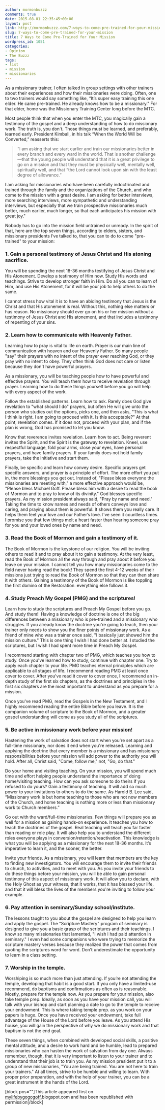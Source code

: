 ```yaml
---
author: mormonbuzzz
comments: true
date: 2015-08-01 22:35:45+00:00
layout: post
link: http://mormonbuzzz.com/7-ways-to-come-pre-trained-for-your-mission/
slug: 7-ways-to-come-pre-trained-for-your-mission
title: 7 Ways to Come Pre-Trained for Your Mission
wordpress_id: 1051
categories:
- Opinion
- The Buzzz
tags:
- list
- mission
- missionaries
---
```


As a missionary trainer, I often talked in group settings with other trainers about their experiences and how their missionaries were doing. Often, one to two trainers would say something like, “It’s super easy training this one elder. He came pre-trained. He already knows how to be a missionary." For that elder, home was the Missionary Training Center long before the MTC.

Most people think that when you enter the MTC, you magically gain a testimony of the gospel and a deep understanding of how to do missionary work. The truth is, you don't. Those things must be learned, and preferably, learned early. President Kimball, in his talk “When the World Will be Converted,” reasserts this:


<blockquote>“I am asking that we start earlier and train our missionaries better in every branch and every ward in the world. That is another challenge—that the young people will understand that it is a great privilege to go on a mission and that they must be physically well, mentally well, spiritually well, and that “the Lord cannot look upon sin with the least degree of allowance.”</blockquote>


I am asking for missionaries who have been carefully indoctrinated and trained through the family and the organizations of the Church, and who come to the mission with a great desire. I am asking for better interviews, more searching interviews, more sympathetic and understanding interviews, but especially that we train prospective missionaries much better, much earlier, much longer, so that each anticipates his mission with great joy."

Nobody has to go into the mission field untrained or unready. In the spirit of that, here are the top seven things, according to elders, sisters, and missionary presidents I’ve talked to, that you can to do to come "pre-trained" to your mission:


### 1. Gain a personal testimony of Jesus Christ and His atoning sacrifice.




You will be spending the next 18-36 months testifying of Jesus Christ and His Atonement. Develop a testimony of Him now. Study His words and teachings. Strive to develop stronger faith in Him. Do all you can to learn of Him, and use His Atonement, for it will be your job to help others to do the same.

I cannot stress how vital it is to have an abiding testimony that Jesus is the Christ and that His atonement is real. Without this, nothing else matters or has reason. No missionary should ever go on his or her mission without a testimony of Jesus Christ and His atonement, and that includes a testimony of repenting of your sins.


### 2. Learn how to communicate with Heavenly Father.




Learning how to pray is vital to life on earth. Prayer is our main line of communication with heaven and our Heavenly Father. So many people "say" their prayers with no intent of the prayer ever reaching God, or they pray with no intent to obey. They often think God does not care or listen because they don't have powerful prayers.

As a missionary, you will be teaching people how to have powerful and effective prayers. You will teach them how to receive revelation through prayer. Learning how to do these things yourself before you go will help with every aspect of the work.

Follow the established patterns. Learn how to ask. Rarely does God give revelation to "what should I do" prayers, but often He will give unto the person who studies out the options, picks one, and then asks, "This is what I think is right. I am going to proceed with it. Is this acceptable?" At that point, revelation comes. If it does not, proceed with your plan, and if the plan is wrong, God has promised to let you know.

Know that reverence invites revelation. Learn how to act. Being reverent invites the Spirit, and the Spirit is the gateway to revelation. Kneel, use respectful language, fold your arms, close your eyes, have personal prayers, and have family prayers. If your family does not hold family prayers, take the initiative and start them.

Finally, be specific and learn how convey desire. Specific prayers get specific answers, and prayer is a principle of effort. The more effort you put in, the more blessings you get out. Instead of, "Please bless everyone the missionaries are meeting with," a more effective approach would be, "Please bless Michael Goff. Please bless him with a desire to read the book of Mormon and to pray to know of its divinity." God blesses specific prayers. As my mission president always said, "Pray by name and need." Taking the time to know names and needs of others conveys love and caring, and praying about them is powerful. It shows them you really care. It helps them feel your love and our Father’s love. I've seen it countless times. I promise you that few things melt a heart faster than hearing someone pray for you and your loved ones by name and need.


### 3. Read the Book of Mormon and gain a testimony of it.




The Book of Mormon is the keystone of our religion. You will be inviting others to read it and to pray about it to gain a testimony. At the very least, read the Book of Mormon all the way through and pray about it before you leave on your mission. I cannot tell you how many missionaries come to the field never having read the book! They spend the first 4-12 weeks of their missions just trying to read the Book of Mormon so that they can then share it with others. Gaining a testimony of the Book of Mormon is like toppling the first domino of the Restoration: everything else follows it.


### 4. Study Preach My Gospel (PMG) and the scriptures!




Learn how to study the scriptures and Preach My Gospel before you go. And study them!  Having a knowledge of doctrine is one of the big differences between a missionary who is pre-trained and a missionary who struggles. If you already know the doctrine you're going to teach, then your trainer only needs to show you the finer points of missionary work. As a friend of mine who was a trainer once said, "I basically just showed him the mission culture." This is one thing I wish I had done better at. I studied the scriptures, but I wish I had spent more time in Preach My Gospel.

I recommend starting with chapter two of PMG, which teaches you how to study. Once you've learned how to study, continue with chapter one. Try to apply each chapter to your life. PMG teaches eternal principles which are applicable to all stages of life. I recommend reading PMG at least once cover to cover. After you've read it cover to cover once, I recommend an in-depth study of the first six chapters, as the doctrines and principles in the first six chapters are the most important to understand as you prepare for a mission.

Once you've read PMG, read the Gospels in the New Testament, and I highly recommend reading the entire Bible before you leave. It is the companion volume of scripture to the Book of Mormon, and a greater gospel understanding will come as you study all of the scriptures.


### 5. Be active in missionary work before your mission!




Hastening the work of salvation does not start when you're set apart as a full-time missionary, nor does it end when you're released. Learning and applying the doctrine that every member is a missionary and has missionary responsibilities before your mission will add power to the authority you will hold. After all, Christ said, "Come, follow me," not, "Go, do that."

Do your home and visiting teaching. On your mission, you will spend much time and effort helping people understand the importance of doing home/visiting teaching. How can you ask someone to do theirs if you refused to do yours? Gain a testimony of teaching. It will add so much power to your invitations to others to do the same. As Harold B. Lee said, “Missionary work is but home teaching to those who are not now members of the Church, and home teaching is nothing more or less than missionary work to Church members.”

Go out with the ward/full-time missionaries. Few things will prepare you as well for a mission as gaining hands-on experience. It teaches you how to teach the doctrines of the gospel. Real teaching will teach you far faster than reading or role play. It will also help you to understand the different roles everyone plays in conversion/retention/reactivation. This knowledge is what you will be applying as a missionary for the next 18-36 months. It’s imperative to learn it, and the sooner, the better.

Invite your friends. As a missionary, you will learn that members are the key to finding new investigators. You will encourage them to invite their friends to church, to activities, and to meet with you. As you invite your friends to do these things before your mission, you will be able to gain personal testimony of this aspect of missionary work. It will allow you to declare, with the Holy Ghost as your witness, that it works, that it has blessed your life, and that it will bless the lives of the members you're inviting to follow your example.


### 6. Pay attention in seminary/Sunday school/institute.




The lessons taught to you about the gospel are designed to help you learn and apply the gospel. The "Scripture Mastery" program of seminary is designed to give you a basic grasp of the scriptures and their teachings. I know so many missionaries that lamented, "I wish I had paid attention in seminary." I even had some companions who were trying to memorize the scripture mastery verses because they realized the power that comes from quoting the scriptures word for word. Don’t underestimate the opportunity to learn in a class setting.


### 7. Worship in the temple.




Worshiping is so much more than just attending. If you’re not attending the temple, developing that habit is a good start. If you only have a limited-use recommend, do baptisms and confirmations as often as is reasonable. Mostly, prepare for the temple now. As you prepare for your mission, also take temple prep. Ideally, as soon as you have your mission call, you will talk with your bishop and start planning a date to go to the temple to receive your endowment. This is where taking temple prep. as you work on your papers is huge. Once you have received your endowment, take full advantage of the House of the Lord before you leave. As you attend His house, you will gain the perspective of why we do missionary work and that baptism is not the end goal.

These seven things, when combined with developed social skills, a positive mental attitude, and a desire to work hard and be humble, lead to prepared missionaries who can hasten the work of salvation from day one. Always remember, though, that it is very important to listen to your trainer and to understand that their job is to train you. As my mission president put it to a group of new missionaries, "You are being trained. You are not here to train your trainers." At all times, strive to be humble and willing to learn. With proper prior preparation, and with the help of your trainer, you can be a great instrument in the hands of the Lord.


[block pos=""]This article appeared first on [mylifebygogogoff.](http://mylifebygogogoff.blogspot.com/2015/04/ways-to-come-pre-trained-for-your-mission.html)blogspot.com and has been republished with permission[/block]
